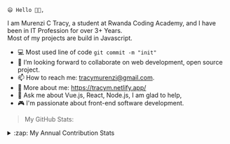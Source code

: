     😃 Hello 👋🏻,

<p font-family: 'verdana'>I am Murenzi C Tracy, a student at Rwanda Coding Academy,
and I have been in IT Profession for over 3+ Years. <br> Most of my projects are build in Javascript.
</p>

- 💻 Most used line of code `git commit -m "init"`
- 👯 I’m looking forward to collaborate on web development, open source project.
- 📫 How to reach me: tracymurenzi@gmail.com.
- 📌 More about me: https://tracym.netlify.app/
- 💬 Ask me about Vue.js, React, Node.js, I am glad to help,
- 🎮 I'm passionate about front-end software development.

> My GitHub Stats:

<p>
  <details><summary>:zap: My Annual Contribution Stats</summary>
<!-- </a><a href="https://github.com/tracy8">
<img align="center" src="https://github-readme-stats.vercel.app/api?username=tracy8&show_icons=true&theme=radical&line_height=27" alt="Tracy's github stats"/> -->

</a><a href="https://github.com/tracy8">
<img align="center" src="https://github-readme-stats.vercel.app/api?username=tracy8&show_icons=true&theme=radical&line_height=27" alt="Tracy's github stats"/>
</a>

 </details>
 </p>
